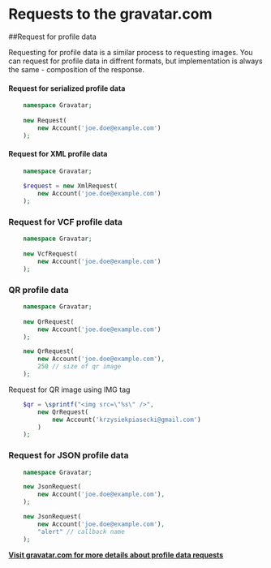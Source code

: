 # Requests to the gravatar.com

##Request for profile data

Requesting for profile data is a similar process to requesting images. You can request for profile data in diffrent formats, but implementation is always the same - composition of the response.

#### Request for serialized profile data

```php
    namespace Gravatar;
    
    new Request(
        new Account('joe.doe@example.com')
    );
```

#### Request for XML profile data
```php
    namespace Gravatar;
    
    $request = new XmlRequest(
        new Account('joe.doe@example.com')
    );
```

### Request for VCF profile data
```php
    namespace Gravatar;
    
    new VcfRequest(
        new Account('joe.doe@example.com')
    );
```

### QR profile data
```php
    namespace Gravatar;
    
    new QrRequest(
        new Account('joe.doe@example.com')
    );

    new QrRequest(
        new Account('joe.doe@example.com'),
        250 // size of qr image
    );
```

Request for QR image using IMG tag
```php
    $qr = \sprintf("<img src=\"%s\" />",
        new QrRequest(
            new Account('krzysiekpiasecki@gmail.com')
        )
    );
```

### Request for JSON profile data

```php
    namespace Gravatar;

    new JsonRequest(
        new Account('joe.doe@example.com'),
    );

    new JsonRequest(
        new Account('joe.doe@example.com'),
        "alert" // callback name
    );
```

**[Visit gravatar.com for more details about profile data requests](http://en.gravatar.com/site/implement/profiles/)**
